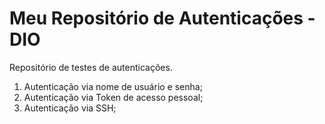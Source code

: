 # Meu Repositório de Autenticações - DIO
Repositório de testes de autenticações.
1. Autenticação via nome de usuário e senha;
2. Autenticação via Token de acesso pessoal;
3. Autenticação via SSH;